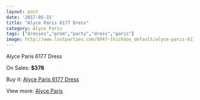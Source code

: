 ```yaml
---
layout: post
date: '2017-05-15'
title: "Alyce Paris 6177 Dress"
category: Alyce Paris
tags: ["dresses","prom","party","dress","paris"]
image: http://www.lustparties.com/8947-thickbox_default/alyce-paris-6177-dress.jpg
---
```

Alyce Paris 6177 Dress

On Sales: **$378**
<a href="https://www.lustparties.com/en/alyce-paris/3100-alyce-paris-6177-dress.html"><amp-img layout="responsive" width="600" height="600" src="//www.lustparties.com/8947-thickbox_default/alyce-paris-6177-dress.jpg" alt="Alyce Paris 6177 Dress 0" /></a>
<a href="https://www.lustparties.com/en/alyce-paris/3100-alyce-paris-6177-dress.html"><amp-img layout="responsive" width="600" height="600" src="//www.lustparties.com/8948-thickbox_default/alyce-paris-6177-dress.jpg" alt="Alyce Paris 6177 Dress 1" /></a>

Buy it: [Alyce Paris 6177 Dress](https://www.lustparties.com/en/alyce-paris/3100-alyce-paris-6177-dress.html "Alyce Paris 6177 Dress")

View more: [Alyce Paris](https://www.lustparties.com/en/7-alyce-paris "Alyce Paris")